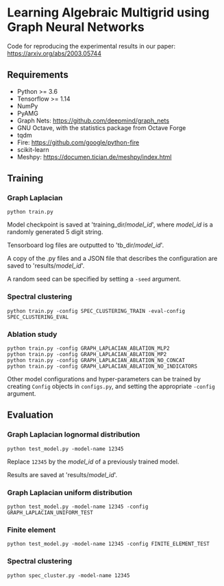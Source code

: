 # Learning Algebraic Multigrid using Graph Neural Networks
Code for reproducing the experimental results in our paper:
https://arxiv.org/abs/2003.05744

## Requirements
 * Python >= 3.6
 * Tensorflow >= 1.14
 * NumPy
 * PyAMG
 * Graph Nets: https://github.com/deepmind/graph_nets
 * GNU Octave, with the statistics package from Octave Forge
 * tqdm
 * Fire: https://github.com/google/python-fire
 * scikit-learn
 * Meshpy: https://documen.tician.de/meshpy/index.html
 

## Training
### Graph Laplacian
```
python train.py
```
Model checkpoint is saved at 'training_dir/*model_id*', where *model_id* is a randomly generated 5 digit string.

Tensorboard log files are outputted to 'tb_dir/*model_id*'.

A copy of the .py files and a JSON file that describes the configuration are saved to 'results/*model_id*'.

A random seed can be specified by setting a `-seed` argument.
### Spectral clustering
```
python train.py -config SPEC_CLUSTERING_TRAIN -eval-config SPEC_CLUSTERING_EVAL
```

### Ablation study
```
python train.py -config GRAPH_LAPLACIAN_ABLATION_MLP2
python train.py -config GRAPH_LAPLACIAN_ABLATION_MP2
python train.py -config GRAPH_LAPLACIAN_ABLATION_NO_CONCAT
python train.py -config GRAPH_LAPLACIAN_ABLATION_NO_INDICATORS
```
Other model configurations and hyper-parameters can be trained by creating `Config` objects in `configs.py`, and setting the appropriate `-config` argument.

## Evaluation
### Graph Laplacian lognormal distribution
```
python test_model.py -model-name 12345  
```
Replace `12345` by the *model_id* of a previously trained model.

Results are saved at 'results/*model_id*'.

### Graph Laplacian uniform distribution
```
python test_model.py -model-name 12345 -config GRAPH_LAPLACIAN_UNIFORM_TEST
```

### Finite element
```
python test_model.py -model-name 12345 -config FINITE_ELEMENT_TEST
```

### Spectral clustering
```
python spec_cluster.py -model-name 12345
```
